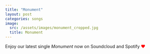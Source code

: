 ```yaml
---
title: "Monument"
layout: post
categories: songs
image:
  src: /assets/images/monument_cropped.jpg
  title: Monument
---
```

Enjoy our latest single *Monument* now on Soundcloud and Spotify <span style="color: red">❤️</span>
